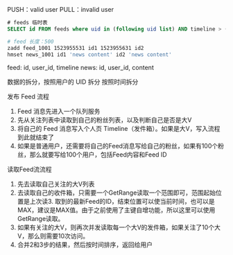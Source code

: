 PUSH：valid user
PULL：invalid user
```sql
# feeds 临时表
SELECT id FROM feeds where uid in (following uid list) AND timeline > (last) ORDER BY id DESC LIMIT n;
```

```sh
# feed 长度：500
zadd feed_1001 1523955531 id1 1523955631 id2
hmset news_1001 id1 'news content' id2 'news content'
```
feed: id, user_id, timeline
news: id, user_id, content

数据的拆分，按照用户的 UID 拆分
按照时间拆分

发布 Feed 流程
1. Feed 消息先进入一个队列服务
2. 先从关注列表中读取到自己的粉丝列表，以及判断自己是否是大V
3. 将自己的 Feed 消息写入个人页 Timeline（发件箱）。如果是大V，写入流程到此就结束了
4. 如果是普通用户，还需要将自己的Feed消息写给自己的粉丝，如果有100个粉丝，那么就要写给100个用户，包括Feed内容和Feed ID

读取Feed流流程
1. 先去读取自己关注的大V列表
2. 去读取自己的收件箱，只需要一个GetRange读取一个范围即可，范围起始位置是上次读3. 取到的最新Feed的ID，结束位置可以使当前时间，也可以是MAX，建议是MAX值。由于之前使用了主键自增功能，所以这里可以使用GetRange读取。
3. 如果有关注的大V，则再次并发读取每一个大V的发件箱，如果关注了10个大V，那么则需要10次访问。
4. 合并2和3步的结果，然后按时间排序，返回给用户
